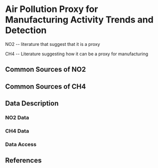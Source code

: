 # Air Pollution Proxy for Manufacturing Activity Trends and Detection

NO2 -- literature that suggest that it is a proxy

CH4 -- Literature suggesting how it can be a proxy for manufacturing

## Common Sources of NO2

## Common Sources of CH4

## Data Description

### NO2 Data

### CH4 Data

### Data Access

## References
